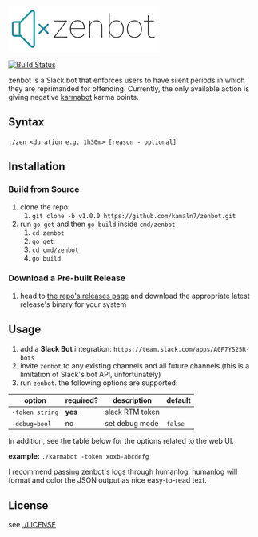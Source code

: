 ![zenbot logo](/logo.png)  

[![Build Status](https://semaphoreci.com/api/v1/kamaln7/zenbot/branches/master/badge.svg)](https://semaphoreci.com/kamaln7/zenbot)

zenbot is a Slack bot that enforces users to have silent periods in which they are reprimanded for offending. Currently, the only available action is giving negative [karmabot](https://github.com/kamaln7/karmabot) karma points.

## Syntax

`./zen <duration e.g. 1h30m> [reason - optional]`

## Installation

### Build from Source

1. clone the repo:
    1. `git clone -b v1.0.0 https://github.com/kamaln7/zenbot.git`
2. run `go get` and then `go build` inside `cmd/zenbot`
    1. `cd zenbot`
    2. `go get`
    1. `cd cmd/zenbot`
    3. `go build`

### Download a Pre-built Release

1. head to [the repo's releases page](https://github.com/kamaln7/zenbot/releases) and download the appropriate latest release's binary for your system

## Usage

1. add a **Slack Bot** integration: `https://team.slack.com/apps/A0F7YS25R-bots` 
2. invite `zenbot` to any existing channels and all future channels (this is a limitation of Slack's bot API, unfortunately)
3. run `zenbot`. the following options are supported:

| option                  | required? | description                              | default        |
| ----------------------- | --------- | ---------------------------------------- | -------------- |
| `-token string`         | **yes**   | slack RTM token                          |                |
| `-debug=bool`           | no        | set debug mode                           | `false`        |

In addition, see the table below for the options related to the web UI.

**example:** `./karmabot -token xoxb-abcdefg`

I recommend passing zenbot's logs through [humanlog](https://github.com/aybabtme/humanlog). humanlog will format and color the JSON output as nice easy-to-read text.

## License

see [./LICENSE](/LICENSE)
